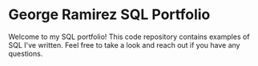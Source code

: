 # George Ramirez SQL Portfolio
Welcome to my SQL portfolio! This code repository contains examples of SQL I've written. Feel free to take a look and reach out if you have any questions.
